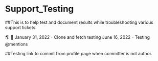 # Support_Testing

##This is to help test and document results while troubleshooting various support tickets.

🌎 🌠
January 31, 2022 - Clone and fetch testing
June 16, 2022 - Testing @mentions

##Testing link to commit from profile page when committer is not author.
